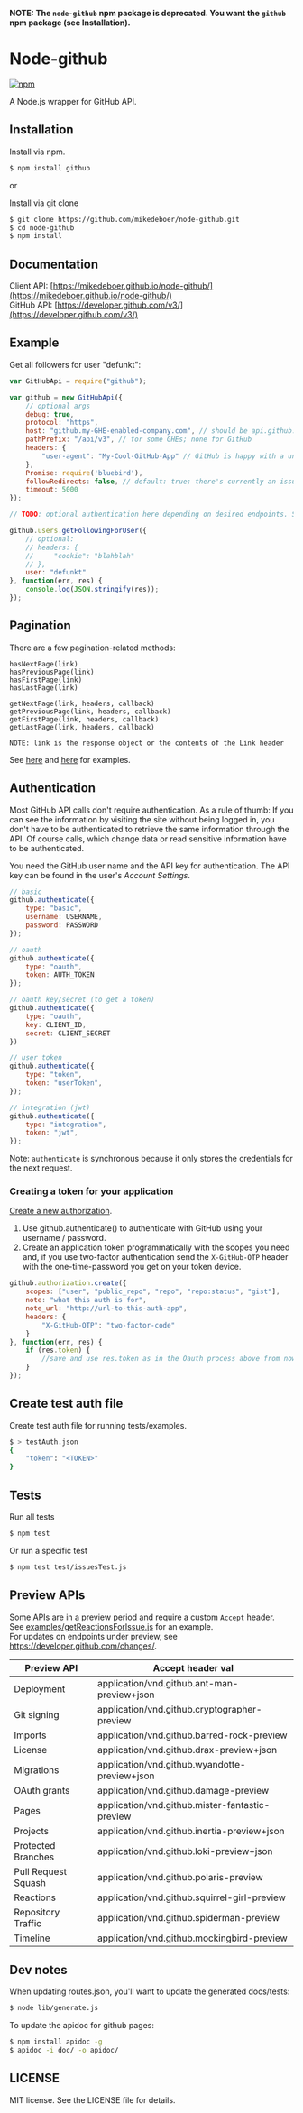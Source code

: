 **NOTE: The `node-github` npm package is deprecated. You want the `github` npm package (see Installation).**

# Node-github

[![npm](https://img.shields.io/npm/v/github.svg?maxAge=2592000)](https://www.npmjs.com/package/github)

A Node.js wrapper for GitHub API.

## Installation

Install via npm.

```bash
$ npm install github
```

or

Install via git clone

```bash
$ git clone https://github.com/mikedeboer/node-github.git
$ cd node-github
$ npm install
```

## Documentation

Client API: [https://mikedeboer.github.io/node-github/](https://mikedeboer.github.io/node-github/)  
GitHub API: [https://developer.github.com/v3/](https://developer.github.com/v3/)

## Example

Get all followers for user "defunkt":
```javascript
var GitHubApi = require("github");

var github = new GitHubApi({
    // optional args
    debug: true,
    protocol: "https",
    host: "github.my-GHE-enabled-company.com", // should be api.github.com for GitHub
    pathPrefix: "/api/v3", // for some GHEs; none for GitHub
    headers: {
        "user-agent": "My-Cool-GitHub-App" // GitHub is happy with a unique user agent
    },
    Promise: require('bluebird'),
    followRedirects: false, // default: true; there's currently an issue with non-get redirects, so allow ability to disable follow-redirects
    timeout: 5000
});

// TODO: optional authentication here depending on desired endpoints. See below in README.

github.users.getFollowingForUser({
    // optional:
    // headers: {
    //     "cookie": "blahblah"
    // },
    user: "defunkt"
}, function(err, res) {
    console.log(JSON.stringify(res));
});
```

## Pagination

There are a few pagination-related methods: 

```
hasNextPage(link)
hasPreviousPage(link)
hasFirstPage(link)
hasLastPage(link)

getNextPage(link, headers, callback)
getPreviousPage(link, headers, callback)
getFirstPage(link, headers, callback)
getLastPage(link, headers, callback)

NOTE: link is the response object or the contents of the Link header
```

See [here](https://github.com/mikedeboer/node-github/blob/master/examples/paginationCustomHeaders.js) and [here](https://github.com/mikedeboer/node-github/blob/master/examples/getStarred.js) for examples.

## Authentication

Most GitHub API calls don't require authentication. As a rule of thumb: If you can see the information by visiting the site without being logged in, you don't have to be authenticated to retrieve the same information through the API. Of course calls, which change data or read sensitive information have to be authenticated.

You need the GitHub user name and the API key for authentication. The API key can be found in the user's _Account Settings_.

```javascript
// basic
github.authenticate({
    type: "basic",
    username: USERNAME,
    password: PASSWORD
});

// oauth
github.authenticate({
    type: "oauth",
    token: AUTH_TOKEN
});

// oauth key/secret (to get a token)
github.authenticate({
    type: "oauth",
    key: CLIENT_ID,
    secret: CLIENT_SECRET
})

// user token
github.authenticate({
    type: "token",
    token: "userToken",
});

// integration (jwt)
github.authenticate({
    type: "integration",
    token: "jwt",
});
```

Note: `authenticate` is synchronous because it only stores the
credentials for the next request.

### Creating a token for your application
[Create a new authorization](https://developer.github.com/v3/oauth_authorizations/#create-a-new-authorization).

1. Use github.authenticate() to authenticate with GitHub using your username / password.
2. Create an application token programmatically with the scopes you need and, if you use two-factor authentication send the `X-GitHub-OTP` header with the one-time-password you get on your token device.

```javascript
github.authorization.create({
    scopes: ["user", "public_repo", "repo", "repo:status", "gist"],
    note: "what this auth is for",
    note_url: "http://url-to-this-auth-app",
    headers: {
        "X-GitHub-OTP": "two-factor-code"
    }
}, function(err, res) {
    if (res.token) {
        //save and use res.token as in the Oauth process above from now on
    }
});
```

## Create test auth file

Create test auth file for running tests/examples.

```bash
$ > testAuth.json
{
    "token": "<TOKEN>"
}
```

## Tests

Run all tests

```bash
$ npm test
```

Or run a specific test

```bash
$ npm test test/issuesTest.js
```

## Preview APIs

Some APIs are in a preview period and require a custom `Accept` header.  
See [examples/getReactionsForIssue.js](https://github.com/mikedeboer/node-github/blob/master/examples/getReactionsForIssue.js) for an example.  
For updates on endpoints under preview, see https://developer.github.com/changes/.

| Preview API         | Accept header val                               |
| ------------------- | ----------------------------------------------- |
| Deployment          | application/vnd.github.ant-man-preview+json     |
| Git signing         | application/vnd.github.cryptographer-preview    |
| Imports             | application/vnd.github.barred-rock-preview      |
| License             | application/vnd.github.drax-preview+json        |
| Migrations          | application/vnd.github.wyandotte-preview+json   |
| OAuth grants        | application/vnd.github.damage-preview           |
| Pages               | application/vnd.github.mister-fantastic-preview |
| Projects            | application/vnd.github.inertia-preview+json     |
| Protected Branches  | application/vnd.github.loki-preview+json        |
| Pull Request Squash | application/vnd.github.polaris-preview          |
| Reactions           | application/vnd.github.squirrel-girl-preview    |
| Repository Traffic  | application/vnd.github.spiderman-preview        |
| Timeline            | application/vnd.github.mockingbird-preview      |

## Dev notes

When updating routes.json, you'll want to update the generated docs/tests:

```bash
$ node lib/generate.js
```

To update the apidoc for github pages:

```bash
$ npm install apidoc -g
$ apidoc -i doc/ -o apidoc/
```

## LICENSE

MIT license. See the LICENSE file for details.
